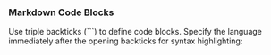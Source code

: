 ### Markdown Code Blocks

Use triple backticks (```) to define code blocks. Specify the language immediately after the opening backticks for syntax highlighting: